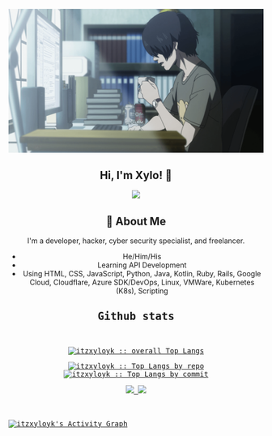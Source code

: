 <img src="https://github.com/itzxyloyk/itzxyloyk/blob/main/img/banner.jpg?raw=true" style="border: 10px;"></img>
<h2 align="center">
        Hi, I'm Xylo! 👋
</h2>

<p align="center">
    <img src="https://lanyard.cnrad.dev/api/1232580161631813683"></img>
</p>


<h2 align="center">
    🚀 About Me
</h2>
        <p align="center">
            I'm a developer, hacker, cyber security specialist, and freelancer.    
        </p>

<div class="toc-no-bullet-points">
        <ul align="center">
                <li>
                  He/Him/His
                </li>
                <li>
                  Learning API Development
                </li>
                <li>
                  Using HTML, CSS, JavaScript, Python, Java, Kotlin, Ruby, Rails, Google Cloud, Cloudflare, Azure SDK/DevOps, Linux, VMWare, Kubernetes (K8s), Scripting
                </li>
        </ul>
</div>

  <div>
  <samp>
    <h2 align="center"> Github stats </h2>
      <br/>
            <p align="center">
        <a href="https://github.com/itzxyloyk/">
          <img src="https://github-readme-stats.vercel.app/api/top-langs/?username=itzxyloyk&langs_count=6&theme=gruvbox&layout=compact&hide_border=true"
          alt="itzxyloyk :: overall Top Langs " /></a>
      </p>
        <p align="center">
          <a href="https://github.com/itzxyloyk/">
          <img width="45%" src="https://github-profile-summary-cards.vercel.app/api/cards/repos-per-language?username=itzxyloyk&theme=gruvbox&layout=compact&hide_border=true"
          alt="itzxyloyk :: Top Langs by repo" />
          <img width="45%" src="https://github-profile-summary-cards.vercel.app/api/cards/most-commit-language?username=itzxyloyk&theme=gruvbox&layout=compact&hide_border=true"
          alt="itzxyloyk :: Top Langs by commit" />
          </a>
        </p>
        <p align="center">
          <a href="https://github.com/itzxyloyk/">
          <img width="49.5%" src="https://github-readme-stats.vercel.app/api?username=itzxyloyk&show_icons=true&theme=gruvbox&hide_border=true" />
          <img width="49.5%" src="https://github-readme-streak-stats.herokuapp.com/?user=itzxyloyk&theme=gruvbox&hide_border=true" />
          </a>
       </p>
     <br>
     </samp>
  </div>    
  <samp>
  <br/>
<a href="https://github.com/itzxyloyk">
  <img alt="itzxyloyk's Activity Graph" src="https://github-readme-activity-graph.vercel.app/graph?username=itzxyloyk&theme=gruvbox" /></a>
<br/>
  </samp>

